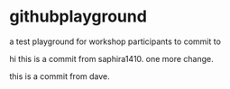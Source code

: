 # githubplayground
a test playground for workshop participants to commit to

hi this is a commit from saphira1410.
one more change. 

this is a commit from dave.